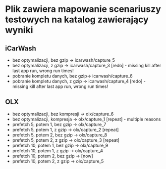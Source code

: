 # Plik zawiera mapowanie scenariuszy testowych na katalog zawierający wyniki

## iCarWash
* bez optymalizacji, bez gzip       → icarwash/capture_5
* bez optymalizacji, z gzip         → icarwash/capture_3 [redo] - missing kill after last app run, wrong run times!
* pobranie kompletu danych, bez gzip→ icarwash/capture_6
* pobranie kompletu danych, z gzip  → icarwash/capture_4 [redo] - missing kill after last app run, wrong run times!

## OLX
* bez optymalizacji, bez kompresji  → olx/capture_6
* bez optymalizacji, kompresja      → olx/capture_1 [repeat] - multiple reasons
* prefetch 5, potem 1, bez gzip     → olx/capture_7
* prefetch 5, potem 1, z gzip       → olx/capture_2 [repeat]
* prefetch 5, potem 2, bez gzip     → olx/capture_8
* prefetch 5, potem 2, z gzip       → olx/capture_3 [repeat]
* prefetch 10, potem 1, bez gzip    → olx/capture_9
* prefetch 10, potem 1, z gzip      → olx/capture_4
* prefetch 10, potem 2, bez gzip    → [now]
* prefetch 10, potem 2, z gzip      → olx/capture_5
